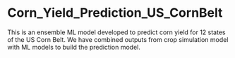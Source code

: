 # Corn_Yield_Prediction_US_CornBelt
This is an ensemble ML model developed to predict corn yield for 12 states of the US Corn Belt. We have combined outputs from crop simulation model with ML models to build the prediction model.
